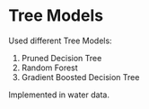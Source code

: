 # Tree Models

Used different Tree Models:
1. Pruned Decision Tree
2. Random Forest 
3. Gradient Boosted Decision Tree 

Implemented in water data.
